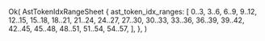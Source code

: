 Ok(
    AstTokenIdxRangeSheet {
        ast_token_idx_ranges: [
            0..3,
            3..6,
            6..9,
            9..12,
            12..15,
            15..18,
            18..21,
            21..24,
            24..27,
            27..30,
            30..33,
            33..36,
            36..39,
            39..42,
            42..45,
            45..48,
            48..51,
            51..54,
            54..57,
        ],
    },
)